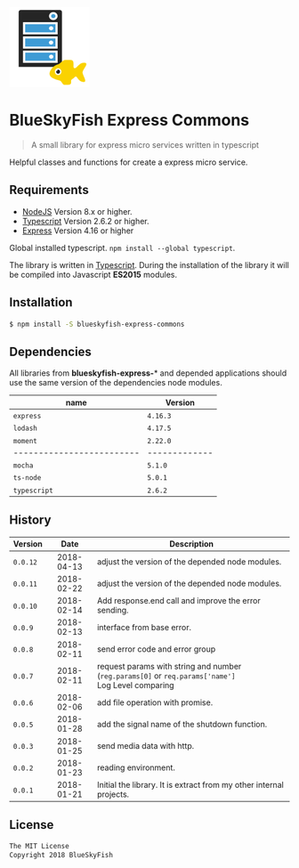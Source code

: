
![BlueSkyFish Express Commons](logo.png)

# BlueSkyFish Express Commons

> A small library for express micro services written in typescript

Helpful classes and functions for create a express micro service.


## Requirements

* [NodeJS][nodejs] Version 8.x or higher.
* [Typescript][typescript] Version 2.6.2 or higher.
* [Express][express] Version 4.16 or higher

Global installed typescript. `npm install --global typescript`.

The library is written in [Typescript][typescript]. During the installation of the library it will be compiled into Javascript **ES2015** modules.


## Installation


```bash
$ npm install -S blueskyfish-express-commons
```


## Dependencies

All libraries from **blueskyfish-express-*** and depended applications should use the same version of the dependencies node modules.

| name                    | Version
|-------------------------|-------------
| `express`               | `4.16.3`
| `lodash`                | `4.17.5`
| `moment`                | `2.22.0`
|-------------------------|-------------
| `mocha`                 | `5.1.0`
| `ts-node`               | `5.0.1`
| `typescript`            | `2.6.2`


## History

| Version    | Date       | Description
|------------|:----------:|--------------------------------------------
| `0.0.12`   | 2018-04-13 | adjust the version of the depended node modules.
| `0.0.11`   | 2018-02-22 | adjust the version of the depended node modules.
| `0.0.10`   | 2018-02-14 | Add response.end call and improve the error sending.
| `0.0.9`    | 2018-02-13 | interface from base error.
| `0.0.8`    | 2018-02-11 | send error code and error group
| `0.0.7`    | 2018-02-11 | request params with string and number (`reg.params[0]` or `req.params['name']`<br>Log Level comparing
| `0.0.6`    | 2018-02-06 | add file operation with promise.
| `0.0.5`    | 2018-01-28 | add the signal name of the shutdown function.
| `0.0.3`    | 2018-01-25 | send media data with http.
| `0.0.2`    | 2018-01-23 | reading environment.
| `0.0.1`    | 2018-01-21 | Initial the library. It is extract from my other internal projects.


## License

```text
The MIT License
Copyright 2018 BlueSkyFish
```

[nodejs]: https://nodejs.org/en/
[typescript]: https://www.typescriptlang.org/
[express]: https://expressjs.com/
